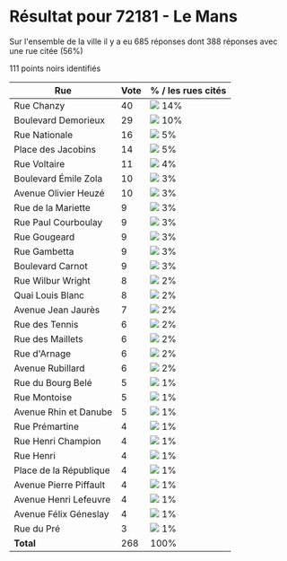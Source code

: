 # Résultat pour 72181 - Le Mans

Sur l'ensemble de la ville il y a eu 685 réponses dont 388 réponses avec une rue citée (56%)

111 points noirs identifiés

| Rue | Vote | % / les rues cités|
|-----|------|-------------------|
| Rue Chanzy | 40 | <img src="../../img/bar_14.gif" />&nbsp;14%|
| Boulevard Demorieux | 29 | <img src="../../img/bar_10.gif" />&nbsp;10%|
| Rue Nationale | 16 | <img src="../../img/bar_5.gif" />&nbsp;5%|
| Place des Jacobins | 14 | <img src="../../img/bar_5.gif" />&nbsp;5%|
| Rue Voltaire | 11 | <img src="../../img/bar_4.gif" />&nbsp;4%|
| Boulevard Émile Zola | 10 | <img src="../../img/bar_3.gif" />&nbsp;3%|
| Avenue Olivier Heuzé | 10 | <img src="../../img/bar_3.gif" />&nbsp;3%|
| Rue de la Mariette | 9 | <img src="../../img/bar_3.gif" />&nbsp;3%|
| Rue Paul Courboulay | 9 | <img src="../../img/bar_3.gif" />&nbsp;3%|
| Rue Gougeard | 9 | <img src="../../img/bar_3.gif" />&nbsp;3%|
| Rue Gambetta | 9 | <img src="../../img/bar_3.gif" />&nbsp;3%|
| Boulevard Carnot | 9 | <img src="../../img/bar_3.gif" />&nbsp;3%|
| Rue Wilbur Wright | 8 | <img src="../../img/bar_2.gif" />&nbsp;2%|
| Quai Louis Blanc | 8 | <img src="../../img/bar_2.gif" />&nbsp;2%|
| Avenue Jean Jaurès | 7 | <img src="../../img/bar_2.gif" />&nbsp;2%|
| Rue des Tennis | 6 | <img src="../../img/bar_2.gif" />&nbsp;2%|
| Rue des Maillets | 6 | <img src="../../img/bar_2.gif" />&nbsp;2%|
| Rue d'Arnage | 6 | <img src="../../img/bar_2.gif" />&nbsp;2%|
| Avenue Rubillard | 6 | <img src="../../img/bar_2.gif" />&nbsp;2%|
| Rue du Bourg Belé | 5 | <img src="../../img/bar_1.gif" />&nbsp;1%|
| Rue Montoise | 5 | <img src="../../img/bar_1.gif" />&nbsp;1%|
| Avenue Rhin et Danube | 5 | <img src="../../img/bar_1.gif" />&nbsp;1%|
| Rue Prémartine | 4 | <img src="../../img/bar_1.gif" />&nbsp;1%|
| Rue Henri Champion | 4 | <img src="../../img/bar_1.gif" />&nbsp;1%|
| Rue Henri | 4 | <img src="../../img/bar_1.gif" />&nbsp;1%|
| Place de la République | 4 | <img src="../../img/bar_1.gif" />&nbsp;1%|
| Avenue Pierre Piffault | 4 | <img src="../../img/bar_1.gif" />&nbsp;1%|
| Avenue Henri Lefeuvre | 4 | <img src="../../img/bar_1.gif" />&nbsp;1%|
| Avenue Félix Géneslay | 4 | <img src="../../img/bar_1.gif" />&nbsp;1%|
| Rue du Pré | 3 | <img src="../../img/bar_1.gif" />&nbsp;1%|
| **Total** | 268 | 100%|
